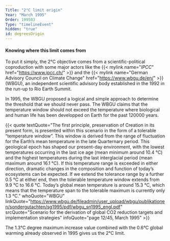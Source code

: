 ```yaml
---
Title: "2°C limit origin"
Year: "March 1995"
Order: 199503
Type: "timelineEvent"
hidden: "true"
id: degreesOrigin
---
```


#### Knowing where this limit comes from

To put it simply, the 2°C objective comes from a scientific-political coproduction with some major actors like the {{< mylink name="_IPCC_" href="https://www.ipcc.ch/" >}} and the {{< mylink name="German Advisory Council on Climate Change" href="https://www.wbgu.de/en/" >}} (WBGU), an independent scientific advisory body established in the 1992 in the run-up to Rio Earth Summit.

In 1995, the WBGU proposed a logical and simple approach to determine the threshold that we should never pass. The WBGU claims that the temperature window should not exceed the temperature where biological and human life has been developped on Earth for the past 120000 years.

{{< quote textQuote="The first principle, preservation of Creation in its present form, is presented within this scenario in the form of a tolerable “temperature window”. This window is derived from the range of fluctuation for the Earth’s mean temperature in the late Quarternary period. This geological epoch has shaped our present-day environment, with the lowest temperatures occurring in the last ice age (mean minimum around 10.4 °C) and the highest temperatures during the last interglacial period (mean maximum around 16.1 °C). If this temperature range is exceeded in either direction, dramatic changes in the composition and function of today’s ecosystems can be expected. If we extend the tolerance range by a further 0.5 °C at either end, then the tolerable temperature window extends from 9.9 °C to 16.6 °C. Today’s global mean temperature is around 15.3 °C, which means that the temperature span to the tolerable maximum is currently only 1.3 °C." whoQuote="WBGU" linkQuote="https://www.wbgu.de/fileadmin/user_upload/wbgu/publikationen/sondergutachten/sg1995/pdf/wbgu_sn1995_engl.pdf" srcQuote="Scenario for the derivation of global CO2 reduction targets and implementation strategies" infoQuote="page 12/45, March 1995" >}}

The 1.3°C degree maximum increase value combined with the 0.6°C global warming already observed in 1995 gives us the 2°C limit.